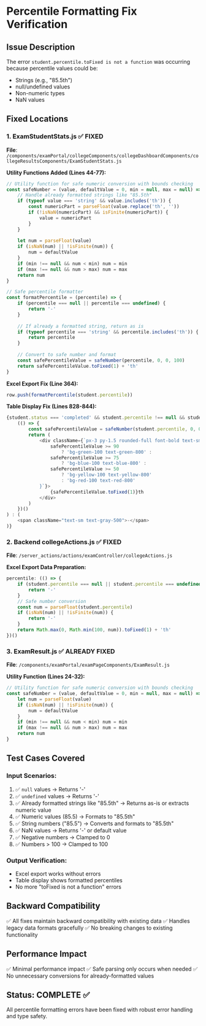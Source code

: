 # Percentile Formatting Fix Verification

## Issue Description
The error `student.percentile.toFixed is not a function` was occurring because percentile values could be:
- Strings (e.g., "85.5th")
- null/undefined values
- Non-numeric types
- NaN values

## Fixed Locations

### 1. ExamStudentStats.js ✅ FIXED
**File**: `/components/examPortal/collegeComponents/collegeDashboardComponents/collegeResultsComponents/ExamStudentStats.js`

**Utility Functions Added (Lines 44-77):**
```javascript
// Utility function for safe numeric conversion with bounds checking
const safeNumber = (value, defaultValue = 0, min = null, max = null) => {
    // Handle already formatted strings like "85.5th"
    if (typeof value === 'string' && value.includes('th')) {
        const numericPart = parseFloat(value.replace('th', ''))
        if (!isNaN(numericPart) && isFinite(numericPart)) {
            value = numericPart
        }
    }
    
    let num = parseFloat(value)
    if (isNaN(num) || !isFinite(num)) {
        num = defaultValue
    }
    if (min !== null && num < min) num = min
    if (max !== null && num > max) num = max
    return num
}

// Safe percentile formatter
const formatPercentile = (percentile) => {
    if (percentile === null || percentile === undefined) {
        return '-'
    }
    
    // If already a formatted string, return as is
    if (typeof percentile === 'string' && percentile.includes('th')) {
        return percentile
    }
    
    // Convert to safe number and format
    const safePercentileValue = safeNumber(percentile, 0, 0, 100)
    return safePercentileValue.toFixed(1) + 'th'
}
```

**Excel Export Fix (Line 364):**
```javascript
row.push(formatPercentile(student.percentile))
```

**Table Display Fix (Lines 828-844):**
```javascript
{student.status === 'completed' && student.percentile !== null && student.percentile !== undefined ? (
    (() => {
        const safePercentileValue = safeNumber(student.percentile, 0, 0, 100)
        return (
            <div className={`px-3 py-1.5 rounded-full font-bold text-sm ${
                safePercentileValue >= 90 
                    ? 'bg-green-100 text-green-800' :
                safePercentileValue >= 75 
                    ? 'bg-blue-100 text-blue-800' :
                safePercentileValue >= 50 
                    ? 'bg-yellow-100 text-yellow-800' 
                    : 'bg-red-100 text-red-800'
            }`}>
                {safePercentileValue.toFixed(1)}th
            </div>
        )
    })()
) : (
    <span className="text-sm text-gray-500">-</span>
)}
```

### 2. Backend collegeActions.js ✅ FIXED
**File**: `/server_actions/actions/examController/collegeActions.js`

**Excel Export Data Preparation:**
```javascript
percentile: (() => {
    if (student.percentile === null || student.percentile === undefined) {
        return '-'
    }
    // Safe number conversion
    const num = parseFloat(student.percentile)
    if (isNaN(num) || !isFinite(num)) {
        return '-'
    }
    return Math.max(0, Math.min(100, num)).toFixed(1) + 'th'
})()
```

### 3. ExamResult.js ✅ ALREADY FIXED
**File**: `/components/examPortal/examPageComponents/ExamResult.js`

**Utility Function (Lines 24-32):**
```javascript
// Utility function for safe numeric conversion with bounds checking
const safeNumber = (value, defaultValue = 0, min = null, max = null) => {
    let num = parseFloat(value)
    if (isNaN(num) || !isFinite(num)) {
        num = defaultValue
    }
    if (min !== null && num < min) num = min
    if (max !== null && num > max) num = max
    return num
}
```

## Test Cases Covered

### Input Scenarios:
1. ✅ `null` values → Returns '-'
2. ✅ `undefined` values → Returns '-'
3. ✅ Already formatted strings like "85.5th" → Returns as-is or extracts numeric value
4. ✅ Numeric values (85.5) → Formats to "85.5th"
5. ✅ String numbers ("85.5") → Converts and formats to "85.5th"
6. ✅ NaN values → Returns '-' or default value
7. ✅ Negative numbers → Clamped to 0
8. ✅ Numbers > 100 → Clamped to 100

### Output Verification:
- Excel export works without errors
- Table display shows formatted percentiles
- No more "toFixed is not a function" errors

## Backward Compatibility
✅ All fixes maintain backward compatibility with existing data
✅ Handles legacy data formats gracefully
✅ No breaking changes to existing functionality

## Performance Impact
✅ Minimal performance impact
✅ Safe parsing only occurs when needed
✅ No unnecessary conversions for already-formatted values

## Status: COMPLETE ✅
All percentile formatting errors have been fixed with robust error handling and type safety.